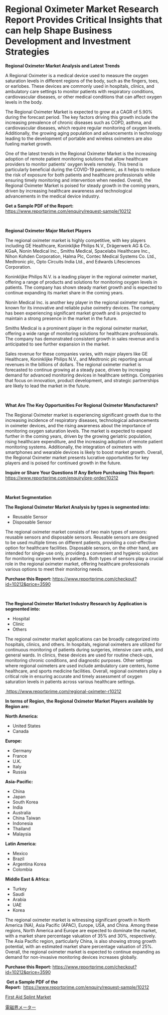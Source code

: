 <p><h1>Regional Oximeter Market Research Report Provides Critical Insights that can help Shape Business Development and Investment Strategies</h1></p><p><strong>Regional Oximeter Market Analysis and Latest Trends</strong></p>
<p><p>A Regional Oximeter is a medical device used to measure the oxygen saturation levels in different regions of the body, such as the fingers, toes, or earlobes. These devices are commonly used in hospitals, clinics, and ambulatory care settings to monitor patients with respiratory conditions, cardiovascular diseases, or other medical conditions that can affect oxygen levels in the body.</p><p>The Regional Oximeter Market is expected to grow at a CAGR of 5.90% during the forecast period. The key factors driving this growth include the increasing prevalence of chronic diseases such as COPD, asthma, and cardiovascular diseases, which require regular monitoring of oxygen levels. Additionally, the growing aging population and advancements in technology leading to the development of portable and wireless oximeters are also fueling market growth.</p><p>One of the latest trends in the Regional Oximeter Market is the increasing adoption of remote patient monitoring solutions that allow healthcare providers to monitor patients' oxygen levels remotely. This trend is particularly beneficial during the COVID-19 pandemic, as it helps to reduce the risk of exposure for both patients and healthcare professionals while ensuring timely monitoring and intervention when needed. Overall, the Regional Oximeter Market is poised for steady growth in the coming years, driven by increasing healthcare awareness and technological advancements in the medical device industry.</p></p>
<p><strong>Get a Sample PDF of the Report:&nbsp;</strong> <a href="https://www.reportprime.com/enquiry/request-sample/10212">https://www.reportprime.com/enquiry/request-sample/10212</a></p>
<p>&nbsp;</p>
<p><strong>Regional Oximeter Major Market Players</strong></p>
<p><p>The regional oximeter market is highly competitive, with key players including GE Healthcare, Koninklijke Philips N.V., Drägerwerk AG & Co. KGaA, Nonin Medical Inc., Smiths Medical, Spacelabs Healthcare Inc., Nihon Kohden Corporation, Halma Plc, Contec Medical Systems Co. Ltd., Medtronic plc, Opto Circuits India Ltd., and Edwards Lifesciences Corporation.</p><p>Koninklijke Philips N.V. is a leading player in the regional oximeter market, offering a range of products and solutions for monitoring oxygen levels in patients. The company has shown steady market growth and is expected to continue expanding its market share in the coming years.</p><p>Nonin Medical Inc. is another key player in the regional oximeter market, known for its innovative and reliable pulse oximetry devices. The company has been experiencing significant market growth and is projected to maintain a strong presence in the market in the future.</p><p>Smiths Medical is a prominent player in the regional oximeter market, offering a wide range of monitoring solutions for healthcare professionals. The company has demonstrated consistent growth in sales revenue and is anticipated to see further expansion in the market.</p><p>Sales revenue for these companies varies, with major players like GE Healthcare, Koninklijke Philips N.V., and Medtronic plc reporting annual revenues in the billions of dollars. The regional oximeter market is forecasted to continue growing at a steady pace, driven by increasing demand for advanced monitoring devices in healthcare settings. Companies that focus on innovation, product development, and strategic partnerships are likely to lead the market in the future.</p></p>
<p>&nbsp;</p>
<p><strong>What Are The Key Opportunities For Regional Oximeter Manufacturers?</strong></p>
<p><p>The Regional Oximeter market is experiencing significant growth due to the increasing incidence of respiratory diseases, technological advancements in oximeter devices, and the rising awareness about the importance of monitoring oxygen saturation levels. The market is expected to expand further in the coming years, driven by the growing geriatric population, rising healthcare expenditure, and the increasing adoption of remote patient monitoring systems. Additionally, the integration of oximeters with smartphones and wearable devices is likely to boost market growth. Overall, the Regional Oximeter market presents lucrative opportunities for key players and is poised for continued growth in the future.</p></p>
<p><strong>Inquire or Share Your Questions If Any Before Purchasing This Report:</strong> <a href="https://www.reportprime.com/enquiry/pre-order/10212">https://www.reportprime.com/enquiry/pre-order/10212</a></p>
<p>&nbsp;</p>
<p><strong>Market Segmentation</strong></p>
<p><strong>The Regional Oximeter Market Analysis by types is segmented into:</strong></p>
<p><ul><li>Reusable Sensor</li><li>Disposable Sensor</li></ul></p>
<p><p>The regional oximeter market consists of two main types of sensors: reusable sensors and disposable sensors. Reusable sensors are designed to be used multiple times on different patients, providing a cost-effective option for healthcare facilities. Disposable sensors, on the other hand, are intended for single-use only, providing a convenient and hygienic solution for monitoring oxygen levels in patients. Both types of sensors play a crucial role in the regional oximeter market, offering healthcare professionals various options to meet their monitoring needs.</p></p>
<p><strong>Purchase this Report:&nbsp;</strong><a href="https://www.reportprime.com/checkout?id=10212&price=3590">https://www.reportprime.com/checkout?id=10212&price=3590</a></p>
<p>&nbsp;</p>
<p><strong>The Regional Oximeter Market Industry Research by Application is segmented into:</strong></p>
<p><ul><li>Hospital</li><li>Clinic</li><li>Others</li></ul></p>
<p><p>The regional oximeter market applications can be broadly categorized into hospitals, clinics, and others. In hospitals, regional oximeters are utilized for continuous monitoring of patients during surgeries, intensive care units, and general wards. In clinics, these devices are used for routine check-ups, monitoring chronic conditions, and diagnostic purposes. Other settings where regional oximeters are used include ambulatory care centers, home healthcare, and sports medicine facilities. Overall, regional oximeters play a critical role in ensuring accurate and timely assessment of oxygen saturation levels in patients across various healthcare settings.</p></p>
<p><a href="https://www.reportprime.com/regional-oximeter-r10212">&nbsp;https://www.reportprime.com/regional-oximeter-r10212</a></p>
<p><strong>In terms of Region, the Regional Oximeter Market Players available by Region are:</strong></p>
<p>
    <p> <strong> North America: </strong>
        <ul>
            <li>United States</li>
            <li>Canada</li>
        </ul>
        </p> 
    <p> <strong> Europe: </strong>
        <ul>
            <li>Germany</li>
            <li>France</li>
            <li>U.K.</li>
            <li>Italy</li>
            <li>Russia</li>
        </ul>
        </p> 
    <p> <strong> Asia-Pacific: </strong>
        <ul>
            <li>China</li>
            <li>Japan</li>
            <li>South Korea</li>
            <li>India</li>
            <li>Australia</li>
            <li>China Taiwan</li>
            <li>Indonesia</li>
            <li>Thailand</li>
            <li>Malaysia</li>
        </ul>
        </p> 
    <p> <strong> Latin America: </strong>
        <ul>
            <li>Mexico</li>
            <li>Brazil</li>
            <li>Argentina Korea</li>
            <li>Colombia</li>
        </ul>
        </p> 
    <p> <strong> Middle East & Africa: </strong>
        <ul>
            <li>Turkey</li>
            <li>Saudi</li>
            <li>Arabia</li>
            <li>UAE</li>
            <li>Korea</li>
        </ul>
    </p>
    </p>
<p><p>The regional oximeter market is witnessing significant growth in North America (NA), Asia Pacific (APAC), Europe, USA, and China. Among these regions, North America and Europe are expected to dominate the market, with a market share percentage valuation of 35% and 30%, respectively. The Asia Pacific region, particularly China, is also showing strong growth potential, with an estimated market share percentage valuation of 25%. Overall, the regional oximeter market is expected to continue expanding as demand for non-invasive monitoring devices increases globally.</p></p>
<p><strong>Purchase this Report: </strong><a href="https://www.reportprime.com/checkout?id=10212&price=3590">https://www.reportprime.com/checkout?id=10212&price=3590</a></p>
<p>&nbsp;<strong>Get a Sample PDF of the Report:&nbsp;&nbsp;</strong><a href="https://www.reportprime.com/enquiry/request-sample/10212">https://www.reportprime.com/enquiry/request-sample/10212</a></p>
<p><strong></strong></p>
<p><p><a href="https://github.com/NorbertYates/Market-Research-Report-List-4/blob/main/first-aid-splint-market.md">First Aid Splint Market</a></p><p><a href="https://github.com/lababdou/Market-Research-Report-List-3/blob/main/543449223940.md">電磁界メーター</a></p></p>